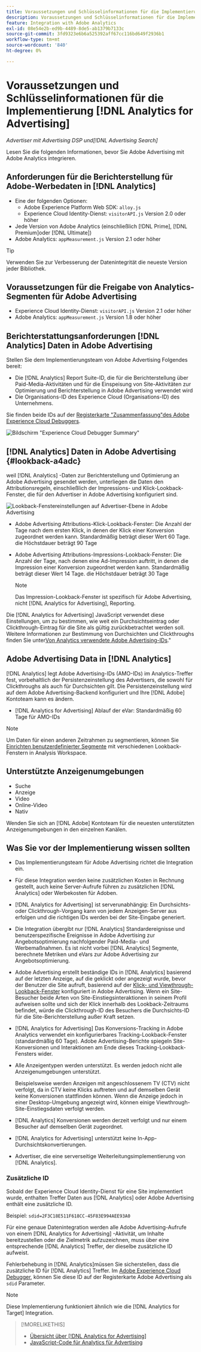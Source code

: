 ```yaml
---
title: Voraussetzungen und Schlüsselinformationen für die Implementierung [!DNL Analytics for Advertising]
description: Voraussetzungen und Schlüsselinformationen für die Implementierung [!DNL Analytics for Advertising]
feature: Integration with Adobe Analytics
exl-id: 08e54e2b-ed9b-4489-8de5-ab1379b7133c
source-git-commit: 3fd9323e6b6a525392aff67cc116bd649f2936b1
workflow-type: tm+mt
source-wordcount: '840'
ht-degree: 0%

---
```


# Voraussetzungen und Schlüsselinformationen für die Implementierung [!DNL Analytics for Advertising]

*Advertiser mit Advertising DSP und[!DNL Advertising Search]*

Lesen Sie die folgenden Informationen, bevor Sie Adobe Advertising mit Adobe Analytics integrieren.

## Anforderungen für die Berichterstellung für Adobe-Werbedaten in [!DNL Analytics]

* Eine der folgenden Optionen:
   * Adobe Experience Platform Web SDK: `alloy.js`
   * Experience Cloud Identity-Dienst: `visitorAPI.js` Version 2.0 oder höher
* Jede Version von Adobe Analytics (einschließlich [!DNL Prime], [!DNL Premium]oder [!DNL Ultimate])
* Adobe Analytics: `appMeasurement.js` Version 2.1 oder höher

>[!TIP]
>
>Verwenden Sie zur Verbesserung der Datenintegrität die neueste Version jeder Bibliothek.

## Voraussetzungen für die Freigabe von Analytics-Segmenten für Adobe Advertising

* Experience Cloud Identity-Dienst: `visitorAPI.js` Version 2.1 oder höher
* Adobe Analytics: `appMeasurement.js` Version 1.8 oder höher

## Berichterstattungsanforderungen [!DNL Analytics] Daten in Adobe Advertising

Stellen Sie dem Implementierungsteam von Adobe Advertising Folgendes bereit:

* Die [!DNL Analytics] Report Suite-ID, die für die Berichterstellung über Paid-Media-Aktivitäten und für die Einspeisung von Site-Aktivitäten zur Optimierung und Berichterstellung in Adobe Advertising verwendet wird
* Die Organisations-ID des Experience Cloud (Organisations-ID) des Unternehmens.

Sie finden beide IDs auf der [Registerkarte &quot;Zusammenfassung&quot;des Adobe Experience Cloud Debuggers](https://experienceleague.adobe.com/docs/debugger/using-v2/summary.html).

![Bildschirm &quot;Experience Cloud Debugger Summary&quot;](/help/integrations/assets/a4adc-debugger-summary.png)

## [!DNL Analytics] Daten in Adobe Advertising {#lookback-a4adc}

weil [!DNL Analytics] -Daten zur Berichterstellung und Optimierung an Adobe Advertising gesendet werden, unterliegen die Daten den Attributionsregeln, einschließlich der Impressions- und Klick-Lookback-Fenster, die für den Advertiser in Adobe Advertising konfiguriert sind.

![Lookback-Fenstereinstellungen auf Advertiser-Ebene in Adobe Advertising](/help/integrations/assets/a4adc-lookbacks.png)

* Adobe Advertising Attributions-Klick-Lookback-Fenster: Die Anzahl der Tage nach dem ersten Klick, in denen der Klick einer Konversion zugeordnet werden kann. Standardmäßig beträgt dieser Wert 60 Tage. die Höchstdauer beträgt 90 Tage
* Adobe Advertising Attributions-Impressions-Lookback-Fenster: Die Anzahl der Tage, nach denen eine Ad-Impression auftritt, in denen die Impression einer Konversion zugeordnet werden kann. Standardmäßig beträgt dieser Wert 14 Tage. die Höchstdauer beträgt 30 Tage

   >[!NOTE]
   >
   > Das Impression-Lookback-Fenster ist spezifisch für Adobe Advertising, nicht [!DNL Analytics for Advertising], Reporting.

Die [!DNL Analytics for Advertising] JavaScript verwendet diese Einstellungen, um zu bestimmen, wie weit ein Durchsichtseintrag oder Clickthrough-Eintrag für die Site als gültig zurückbetrachtet werden soll. Weitere Informationen zur Bestimmung von Durchsichten und Clickthroughs finden Sie unter[Von Analytics verwendete Adobe Advertising-IDs](ids.md).&quot;

## Adobe Advertising Data in [!DNL Analytics]

[!DNL Analytics] legt Adobe Advertising-IDs (AMO-IDs) im Analytics-Treffer fest, vorbehaltlich der Persistenzeinstellung des Advertisers, die sowohl für Clickthroughs als auch für Durchsichten gilt. Die Persistenzeinstellung wird auf dem Adobe Advertising-Backend konfiguriert und Ihre [!DNL Adobe] Kontoteam kann es ändern.

* [!DNL Analytics for Advertising] Ablauf der eVar: Standardmäßig 60 Tage für AMO-IDs

>[!NOTE]
>
>Um Daten für einen anderen Zeitrahmen zu segmentieren, können Sie [Einrichten benutzerdefinierter Segmente](https://experienceleague.adobe.com/docs/analytics/components/segmentation/segmentation-workflow/seg-build.html) mit verschiedenen Lookback-Fenstern in Analysis Workspace.

## Unterstützte Anzeigenumgebungen

* Suche
* Anzeige
* Video
* Online-Video
* Nativ

Wenden Sie sich an [!DNL Adobe] Kontoteam für die neuesten unterstützten Anzeigenumgebungen in den einzelnen Kanälen.

## Was Sie vor der Implementierung wissen sollten

* Das Implementierungsteam für Adobe Advertising richtet die Integration ein.

* Für diese Integration werden keine zusätzlichen Kosten in Rechnung gestellt, auch keine Server-Aufrufe führen zu zusätzlichen [!DNL Analytics] oder Werbekosten für Adoben.

* [!DNL Analytics for Advertising] ist serverunabhängig: Ein Durchsichts- oder Clickthrough-Vorgang kann von jedem Anzeigen-Server aus erfolgen und die richtigen IDs werden bei der Site-Eingabe generiert.

* Die Integration übergibt nur [!DNL Analytics] Standardereignisse und benutzerspezifische Ereignisse in Adobe Advertising zur Angebotsoptimierung nachfolgender Paid-Media- und Werbemaßnahmen. Es ist nicht vorbei [!DNL Analytics] Segmente, berechnete Metriken und eVars zur Adobe Advertising zur Angebotsoptimierung.

* Adobe Advertising erstellt beständige IDs in [!DNL Analytics] basierend auf der letzten Anzeige, auf die geklickt oder angezeigt wurde, bevor der Benutzer die Site aufruft, basierend auf der [Klick- und Viewthrough-Lookback-Fenster](#lookback-a4adc) konfiguriert in Adobe Advertising. Wenn ein Site-Besucher beide Arten von Site-Einstiegsinteraktionen in seinem Profil aufweisen sollte und sich der Klick innerhalb des Lookback-Zeitraums befindet, würde die Clickthrough-ID des Besuchers die Durchsichts-ID für die Site-Berichterstellung außer Kraft setzen.

* [!DNL Analytics for Advertising] Das Konversions-Tracking in Adobe Analytics verwendet ein konfigurierbares Tracking-Lookback-Fenster (standardmäßig 60 Tage). Adobe Advertising-Berichte spiegeln Site-Konversionen und Interaktionen am Ende dieses Tracking-Lookback-Fensters wider.

* Alle Anzeigentypen werden unterstützt. Es werden jedoch nicht alle Anzeigenumgebungen unterstützt.

   Beispielsweise werden Anzeigen mit angeschlossenem TV (CTV) nicht verfolgt, da in CTV keine Klicks auftreten und auf demselben Gerät keine Konversionen stattfinden können. Wenn die Anzeige jedoch in einer Desktop-Umgebung angezeigt wird, können einige Viewthrough-Site-Einstiegsdaten verfolgt werden.

* [!DNL Analytics] Konversionen werden derzeit verfolgt und nur einem Besucher auf demselben Gerät zugeordnet.

* [!DNL Analytics for Advertising] unterstützt keine In-App-Durchsichtskonvertierungen.

* Advertiser, die eine serverseitige Weiterleitungsimplementierung von [!DNL Analytics].

### Zusätzliche ID

Sobald der Experience Cloud Identity-Dienst für eine Site implementiert wurde, enthalten Treffer Daten aus [!DNL Analytics] oder Adobe Advertising enthält eine zusätzliche ID.

Beispiel: `sdid=2F3C18E511F618CC-45F83E994AEE93A0`

Für eine genaue Datenintegration werden alle Adobe Advertising-Aufrufe von einem [!DNL Analytics for Advertising] -Aktivität, um Inhalte bereitzustellen oder die Zielmetrik aufzuzeichnen, muss über eine entsprechende [!DNL Analytics] Treffer, der dieselbe zusätzliche ID aufweist.

Fehlerbehebung in [!DNL Analytics]müssen Sie sicherstellen, dass die zusätzliche ID für [!DNL Analytics] Treffer. Im [Adobe Experience Cloud Debugger](https://experienceleague.adobe.com/docs/debugger/using-v2/summary.html), können Sie diese ID auf der Registerkarte Adobe Advertising als `sdid` Parameter.

>[!NOTE]
>
> Diese Implementierung funktioniert ähnlich wie die [!DNL Analytics for Target] Integration.

>[!MORELIKETHIS]
>
>* [Übersicht über [!DNL Analytics for Advertising]](overview.md)
>* [JavaScript-Code für Analytics für Advertising](/help/integrations/analytics/javascript.md)

